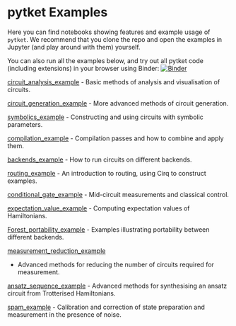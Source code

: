 # pytket Examples

Here you can find notebooks showing features and example usage of `pytket`. We
recommend that you clone the repo and open the examples in Jupyter (and play
around with them) yourself. 

You can also run all the examples below, and try out all pytket code (including extensions) in your
browser using Binder:  [![Binder](https://mybinder.org/badge_logo.svg)](https://mybinder.org/v2/gh/CQCL/pytket/master?filepath=examples)

[circuit_analysis_example](https://github.com/CQCL/pytket/blob/master/examples/circuit_analysis_example.ipynb) -
Basic methods of analysis and visualisation of circuits.

[circuit_generation_example](https://github.com/CQCL/pytket/blob/master/examples/circuit_generation_example.ipynb) -
More advanced methods of circuit generation.

[symbolics_example](https://github.com/CQCL/pytket/blob/master/examples/symbolics_example.ipynb) -
Constructing and using circuits with symbolic parameters.

[compilation_example](https://github.com/CQCL/pytket/blob/master/examples/compilation_example.ipynb) -
Compilation passes and how to combine and apply them.

[backends_example](https://github.com/CQCL/pytket/blob/master/examples/backends_example.ipynb) -
How to run circuits on different backends.

[routing_example](https://github.com/CQCL/pytket/blob/master/examples/routing_example.ipynb) -
An introduction to routing, using Cirq to construct examples.

[conditional_gate_example](https://github.com/CQCL/pytket/blob/master/examples/conditional_gate_example.ipynb) -
Mid-circuit measurements and classical control.

[expectation_value_example](https://github.com/CQCL/pytket/blob/master/examples/expectation_value_example.ipynb) -
Computing expectation values of Hamiltonians.

[Forest_portability_example](https://github.com/CQCL/pytket/blob/master/examples/Forest_portability_example.ipynb) -
Examples illustrating portability between different backends.

[measurement_reduction_example](https://github.com/CQCL/pytket/blob/master/examples/measurement_reduction_example.ipynb)
- Advanced methods for reducing the number of circuits required for
measurement.

[ansatz_sequence_example](https://github.com/CQCL/pytket/blob/master/examples/ansatz_sequence_example.ipynb) - Advanced methods for synthesising an ansatz circuit from Trotterised Hamiltonians.

[spam_example](https://github.com/CQCL/pytket/blob/master/examples/spam_example.ipynb) -
Calibration and correction of state preparation and measurement in the presence of noise.
